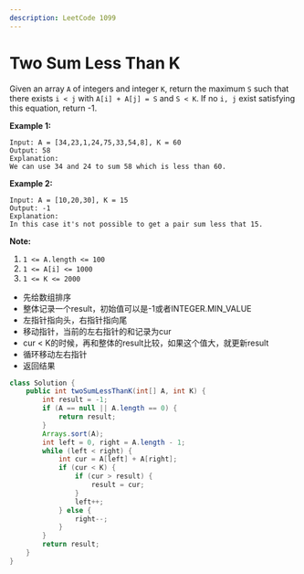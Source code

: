 ```yaml
---
description: LeetCode 1099
---
```


# Two Sum Less Than K

Given an array `A` of integers and integer `K`, return the maximum `S` such that there exists `i < j` with `A[i] + A[j] = S` and `S < K`. If no `i, j` exist satisfying this equation, return -1.

**Example 1:**

```
Input: A = [34,23,1,24,75,33,54,8], K = 60
Output: 58
Explanation: 
We can use 34 and 24 to sum 58 which is less than 60.
```

**Example 2:**

```
Input: A = [10,20,30], K = 15
Output: -1
Explanation: 
In this case it's not possible to get a pair sum less that 15.
```

**Note:**

1. `1 <= A.length <= 100`
2. `1 <= A[i] <= 1000`
3. `1 <= K <= 2000`

* 先给数组排序
* 整体记录一个result，初始值可以是-1或者INTEGER.MIN\_VALUE
* 左指针指向头，右指针指向尾
* 移动指针，当前的左右指针的和记录为cur
* cur < K的时候，再和整体的result比较，如果这个值大，就更新result
* 循环移动左右指针
* 返回结果

```java
class Solution {
    public int twoSumLessThanK(int[] A, int K) {
        int result = -1;
        if (A == null || A.length == 0) {
            return result;
        }
        Arrays.sort(A);
        int left = 0, right = A.length - 1;
        while (left < right) {
            int cur = A[left] + A[right];
            if (cur < K) {
                if (cur > result) {
                    result = cur;
                }
                left++;
            } else {
                right--;
            }
        }
        return result;
    }
}
```
